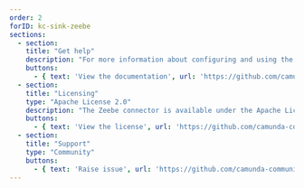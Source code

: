 ```yaml
---
order: 2
forID: kc-sink-zeebe
sections:
  - section:
    title: "Get help"
    description: "For more information about configuring and using the connector, see the documentation."
    buttons:
      - { text: 'View the documentation', url: 'https://github.com/camunda-community-hub/kafka-connect-zeebe' }
  - section:
    title: "Licensing"
    type: "Apache License 2.0"
    description: "The Zeebe connector is available under the Apache License 2.0 license."
    buttons:
      - { text: 'View the license', url: 'https://github.com/camunda-community-hub/kafka-connect-zeebe/blob/main/LICENSE' }
  - section:
    title: "Support"
    type: "Community"
    buttons:
      - { text: 'Raise issue', url: 'https://github.com/camunda-community-hub/kafka-connect-zeebe/issues' }
---
```

